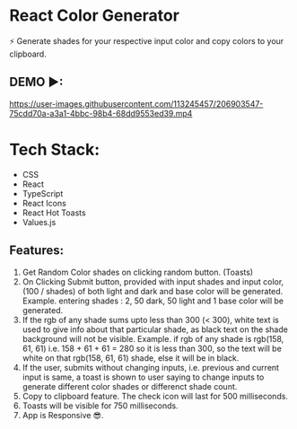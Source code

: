 # React Color Generator
 
⚡ Generate shades for your respective input color and copy colors to your clipboard.

## DEMO ▶: 
https://user-images.githubusercontent.com/113245457/206903547-75cdd70a-a3a1-4bbc-98b4-68dd9553ed39.mp4

# Tech Stack: 
- CSS
- React
- TypeScript
- React Icons
- React Hot Toasts
- Values.js

## Features: 
1. Get Random Color shades on clicking random button. (Toasts)
2. On Clicking Submit button, provided with input shades and input color, (100 / shades) of both light and dark and base color will be generated. Example. entering shades : 2, 50 dark, 50 light and 1 base color will be generated.
3. If the rgb of any shade sums upto less than 300 (< 300), white text is used to give info about that particular shade, as black text on the shade background will not be visible. Example. if rgb of any shade is rgb(158, 61, 61) i.e. 158 + 61 + 61 = 280 so it is less than 300, so the text will be white on that rgb(158, 61, 61) shade, else it will be in black.
4. If the user, submits without changing inputs, i.e. previous and current input is same, a toast is shown to user saying to change inputs to generate different color shades or differenct shade count.   
5. Copy to clipboard feature. The check icon will last for 500 milliseconds.
6. Toasts will be visible for 750 milliseconds.
7. App is Responsive 😎.
